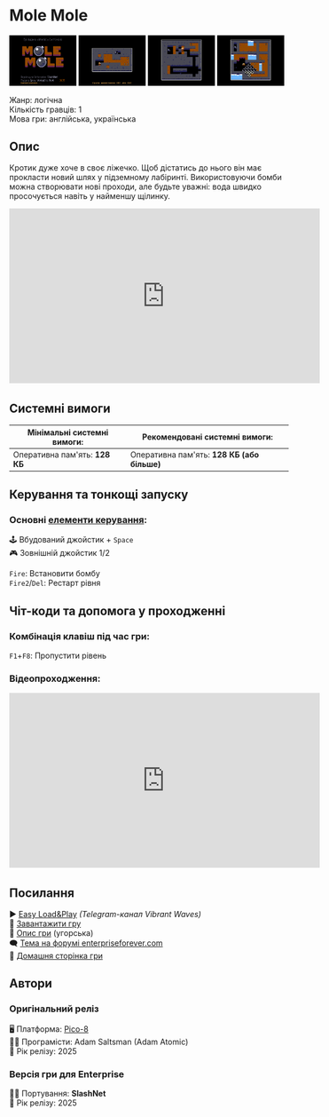 # Mole Mole

<img src="screenshots/scrn_molemole_01.png" width="24%"> 
<img src="screenshots/scrn_molemole_02.png" width="24%"> 
<img src="screenshots/scrn_molemole_03.png" width="24%"> 
<img src="screenshots/scrn_molemole_04.png" width="24%">

Жанр: логічна  
Кількість гравців: 1  
Мова гри: англійська, українська  

## Опис

Кротик дуже хоче в своє ліжечко. Щоб дістатись до нього він має прокласти новий шлях у підземному лабіринті. Використовуючи бомби можна створювати нові проходи, але будьте уважні: вода швидко просочується навіть у найменшу щілинку.

<iframe width="560" height="315" src="https://www.youtube.com/embed/ANpnlPCR2Hs" hMGBnchV1pMitle="YouTube video player" frameborder="0" allowfullscreen></iframe>

## Системні вимоги

|Мінімальні системні вимоги:|Рекомендовані системні вимоги:|
|---------------------------|------------------------------|
|Оперативна пам'ять: **128 КБ**|Оперативна пам'ять: **128 КБ (або більше)**|  

## Керування та тонкощі запуску
### Основні [елементи керування](../controllers.md):
🕹 Вбудований джойстик + `Space`  
🎮 Зовнішній джойстик 1/2

`Fire`: Встановити бомбу  
`Fire2`/`Del`: Рестарт рівня  

## Чіт-коди та допомога у проходженні

### Комбінація клавіш під час гри:
`F1`+`F8`: Пропустити рівень

### Відеопроходження:
<iframe width="560" height="315" src="https://www.youtube.com/embed/Owtj3zwea3Q" hMGBnchV1pMitle="YouTube video player" frameborder="0" allowfullscreen></iframe>

## Посилання

▶ [Easy Load&Play](https://t.me/EP128k_Load_n_Play/927) *(Telegram-канал Vibrant Waves)*  
💾 [Завантажити гру]()  
📃 [Опис гри]() (угорська)  
🗨 [Тема на форумі enterpriseforever.com](https://enterpriseforever.com/games/molemole/)  
🏡 [Домашня сторінка гри](https://adamatomic.itch.io/mole-mole)  

## Автори
### Оригінальний реліз
🖥 Платформа: [Pico-8](https://www.lexaloffle.com/bbs/?tid=148484)  
👨‍💻 Програмісти: Adam Saltsman (Adam Atomic)  
📅 Рік релізу: 2025  

### Версія гри для Enterprise
👨‍💻 Портування: **SlashNet**  
📅 Рік релізу: 2025